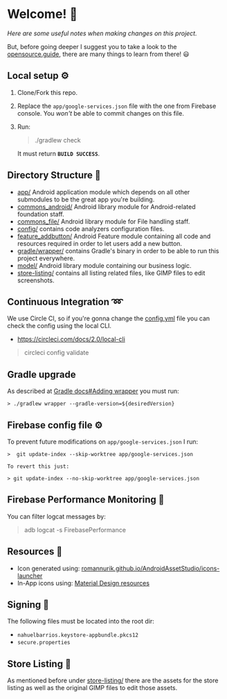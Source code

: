 # Welcome! 🙌

*Here are some useful notes when making changes on this project.*

But, before going deeper I suggest you to take a look to the [opensource.guide](https://opensource.guide/), there are many things to learn from there! 😃

## Local setup ⚙

1. Clone/Fork this repo.
2. Replace the `app/google-services.json` file with the one from Firebase console. You *won't* be able to commit changes on this file.
3. Run:
    > ./gradlew check

    It must return **`BUILD SUCCESS`**.

## Directory Structure 🎄
- [app/](/app) Android application module which depends on all other submodules to be the great app you're building.
- [commons_android/](/commons_android) Android library module for Android-related foundation staff.
- [commons_file/](/commons_file) Android library module for File handling staff.
- [config/](/config) contains code analyzers configuration files.
- [feature_addbutton/](/feature_addbutton) Android Feature module containing all code and resources required in order to let users add a new
button.
- [gradle/wrapper/](/gradle/wrapper) contains Gradle's binary in order to be able to run this project everywhere.
- [model/](/model) Android library module containing our business logic.
- [store-listing/](/store-listing) contains all listing related files, like GIMP files to edit screenshots.

## Continuous Integration ➿
We use Circle CI, so if you're gonna change the [config.yml](.circleci/config.yml) file you can check the config using the local CLI.
- https://circleci.com/docs/2.0/local-cli

> circleci config validate

## Gradle upgrade
As described at [Gradle docs#Adding wrapper](https://docs.gradle.org/current/userguide/gradle_wrapper.html#sec:adding_wrapper) you must run:

    > ./gradlew wrapper --gradle-version=${desiredVersion}

## Firebase config file ⚙️

To prevent future modifications on `app/google-services.json` I run:

    >  git update-index --skip-worktree app/google-services.json

    To revert this just:

    > git update-index --no-skip-worktree app/google-services.json

## Firebase Performance Monitoring 💯

You can filter logcat messages by:

> adb logcat -s FirebasePerformance

## Resources 🎨
- Icon generated using: [romannurik.github.io/AndroidAssetStudio/icons-launcher](http://romannurik.github.io/AndroidAssetStudio/icons-launcher.html)
- In-App icons using: [Material Design resources](https://material.io/resources/icons/?style=baseline)

## Signing 🔑

The following files must be located into the root dir:
- `nahuelbarrios.keystore-appbundle.pkcs12`
- `secure.properties`

## Store Listing 📄

As mentioned before under [store-listing/](/store-listing) there are the assets for the store listing as well as the original GIMP files to edit those
 assets.